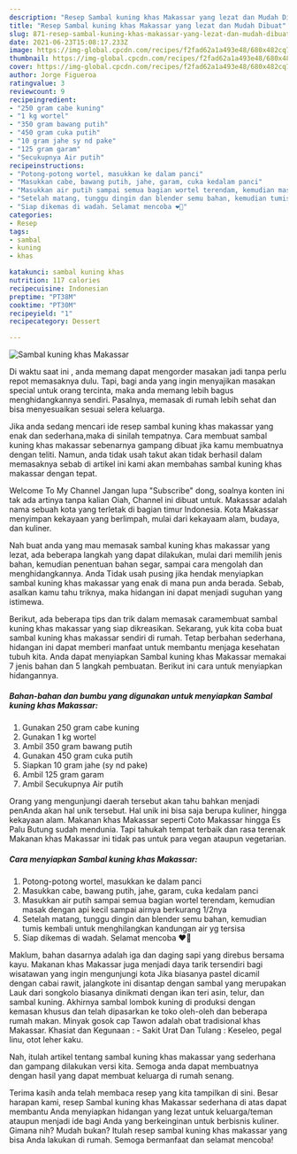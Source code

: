 ```yaml
---
description: "Resep Sambal kuning khas Makassar yang lezat dan Mudah Dibuat"
title: "Resep Sambal kuning khas Makassar yang lezat dan Mudah Dibuat"
slug: 871-resep-sambal-kuning-khas-makassar-yang-lezat-dan-mudah-dibuat
date: 2021-06-23T15:08:17.233Z
image: https://img-global.cpcdn.com/recipes/f2fad62a1a493e48/680x482cq70/sambal-kuning-khas-makassar-foto-resep-utama.jpg
thumbnail: https://img-global.cpcdn.com/recipes/f2fad62a1a493e48/680x482cq70/sambal-kuning-khas-makassar-foto-resep-utama.jpg
cover: https://img-global.cpcdn.com/recipes/f2fad62a1a493e48/680x482cq70/sambal-kuning-khas-makassar-foto-resep-utama.jpg
author: Jorge Figueroa
ratingvalue: 3
reviewcount: 9
recipeingredient:
- "250 gram cabe kuning"
- "1 kg wortel"
- "350 gram bawang putih"
- "450 gram cuka putih"
- "10 gram jahe sy nd pake"
- "125 gram garam"
- "Secukupnya Air putih"
recipeinstructions:
- "Potong-potong wortel, masukkan ke dalam panci"
- "Masukkan cabe, bawang putih, jahe, garam, cuka kedalam panci"
- "Masukkan air putih sampai semua bagian wortel terendam, kemudian masak dengan api kecil sampai airnya berkurang 1/2nya"
- "Setelah matang, tunggu dingin dan blender semu bahan, kemudian tumis kembali untuk menghilangkan kandungan air yg tersisa"
- "Siap dikemas di wadah. Selamat mencoba ❤️🙏"
categories:
- Resep
tags:
- sambal
- kuning
- khas

katakunci: sambal kuning khas 
nutrition: 117 calories
recipecuisine: Indonesian
preptime: "PT38M"
cooktime: "PT30M"
recipeyield: "1"
recipecategory: Dessert

---
```



![Sambal kuning khas Makassar](https://img-global.cpcdn.com/recipes/f2fad62a1a493e48/680x482cq70/sambal-kuning-khas-makassar-foto-resep-utama.jpg)

Di waktu  saat ini , anda memang dapat mengorder masakan jadi tanpa perlu repot memasaknya dulu. Tapi, bagi anda yang ingin menyajikan masakan special untuk orang tercinta, maka anda memang lebih bagus menghidangkannya sendiri. Pasalnya, memasak di rumah lebih sehat dan bisa menyesuaikan sesuai selera keluarga.

Jika anda sedang mencari ide resep sambal kuning khas makassar yang enak dan sederhana,maka di sinilah tempatnya. Cara membuat sambal kuning khas makassar  sebenarnya gampang dibuat jika kamu membuatnya dengan teliti. Namun, anda tidak usah takut akan tidak berhasil dalam memasaknya 
sebab di artikel ini kami akan membahas sambal kuning khas makassar dengan tepat.  

Welcome To My Channel Jangan lupa &#34;Subscribe&#34; dong, soalnya konten ini tak ada artinya tanpa kalian Oiah, Channel ini dibuat untuk. Makassar adalah nama sebuah kota yang terletak di bagian timur Indonesia. Kota Makassar menyimpan kekayaan yang berlimpah, mulai dari kekayaam alam, budaya, dan kuliner.

Nah buat anda yang mau memasak sambal kuning khas makassar yang lezat, ada beberapa langkah yang dapat dilakukan, mulai dari memilih jenis bahan, kemudian penentuan bahan segar, sampai cara mengolah dan menghidangkannya. Anda Tidak usah pusing jika hendak menyiapkan sambal kuning khas makassar yang enak di mana pun anda berada. Sebab, asalkan kamu  tahu triknya, maka hidangan ini dapat menjadi suguhan yang istimewa.

Berikut, ada beberapa tips dan trik dalam memasak caramembuat sambal kuning khas makassar yang siap dikreasikan. Sekarang, yuk kita coba buat sambal kuning khas makassar sendiri di rumah. Tetap berbahan sederhana, hidangan ini dapat memberi manfaat untuk membantu menjaga kesehatan tubuh kita. Anda dapat menyiapkan Sambal kuning khas Makassar memakai 7 jenis bahan dan 5 langkah pembuatan. Berikut ini cara untuk menyiapkan hidangannya.

<!--inarticleads1-->

##### Bahan-bahan dan bumbu yang digunakan untuk menyiapkan Sambal kuning khas Makassar:

1. Gunakan 250 gram cabe kuning
1. Gunakan 1 kg wortel
1. Ambil 350 gram bawang putih
1. Gunakan 450 gram cuka putih
1. Siapkan 10 gram jahe (sy nd pake)
1. Ambil 125 gram garam
1. Ambil Secukupnya Air putih


Orang yang mengunjungi daerah tersebut akan tahu bahkan menjadi penAnda akan hal unik tersebut. Hal unik ini bisa saja berupa kuliner, hingga kekayaan alam. Makanan khas Makassar seperti Coto Makassar hingga Es Palu Butung sudah mendunia. Tapi tahukah tempat terbaik dan rasa terenak Makanan khas Makassar ini tidak pas untuk para vegan ataupun vegetarian. 

<!--inarticleads2-->

##### Cara menyiapkan Sambal kuning khas Makassar:

1. Potong-potong wortel, masukkan ke dalam panci
1. Masukkan cabe, bawang putih, jahe, garam, cuka kedalam panci
1. Masukkan air putih sampai semua bagian wortel terendam, kemudian masak dengan api kecil sampai airnya berkurang 1/2nya
1. Setelah matang, tunggu dingin dan blender semu bahan, kemudian tumis kembali untuk menghilangkan kandungan air yg tersisa
1. Siap dikemas di wadah. Selamat mencoba ❤️🙏


Maklum, bahan dasarnya adalah iga dan daging sapi yang direbus bersama kayu. Makanan khas Makassar juga menjadi daya tarik tersendiri bagi wisatawan yang ingin mengunjungi kota Jika biasanya pastel dicamil dengan cabai rawit, jalangkote ini disantap dengan sambal yang merupakan Lauk dari songkolo biasanya dinikmati dengan ikan teri asin, telur, dan sambal kuning. Akhirnya sambal lombok kuning di produksi dengan kemasan khusus dan telah dipasarkan ke toko oleh-oleh dan beberapa rumah makan. Minyak gosok cap Tawon adalah obat tradisional khas Makassar. Khasiat dan Kegunaan : - Sakit Urat Dan Tulang : Keseleo, pegal linu, otot leher kaku. 

Nah, itulah artikel tentang  sambal kuning khas makassar  yang sederhana dan gampang dilakukan versi kita. Semoga anda dapat membuatnya dengan hasil yang dapat membuat keluarga di rumah senang. 

Terima kasih anda telah membaca resep yang kita tampilkan di sini. Besar harapan kami, resep  Sambal kuning khas Makassar sederhana di atas dapat membantu Anda menyiapkan hidangan yang lezat untuk keluarga/teman ataupun menjadi ide bagi Anda yang berkeinginan untuk berbisnis kuliner. Gimana nih? Mudah bukan? Itulah resep sambal kuning khas makassar yang bisa Anda lakukan di rumah. Semoga bermanfaat dan selamat mencoba!


